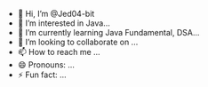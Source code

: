 - 👋 Hi, I’m @Jed04-bit
- 👀 I’m interested in Java...
- 🌱 I’m currently learning Java Fundamental, DSA...
- 💞️ I’m looking to collaborate on ...
- 📫 How to reach me ...
- 😄 Pronouns: ...
- ⚡ Fun fact: ...

<!---
Jed04-bit/Jed04-bit is a ✨ special ✨ repository because its `README.md` (this file) appears on your GitHub profile.
You can click the Preview link to take a look at your changes.
--->
